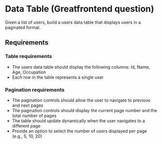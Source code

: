 
# Data Table (Greatfrontend question)
 Given a list of users, build a users data table that displays users in a paginated format.

## Requirements
### Table requirements
* The users data table should display the following columns: Id, Name, Age, Occupation
* Each row in the table represents a single user
### Pagination requirements
* The pagination controls should allow the user to navigate to previous and next pages
* The pagination controls should display the current page number and the total number of pages
* The table should update dynamically when the user navigates to a different page
* Provide an option to select the number of users displayed per page (e.g., 5, 10, 20)

